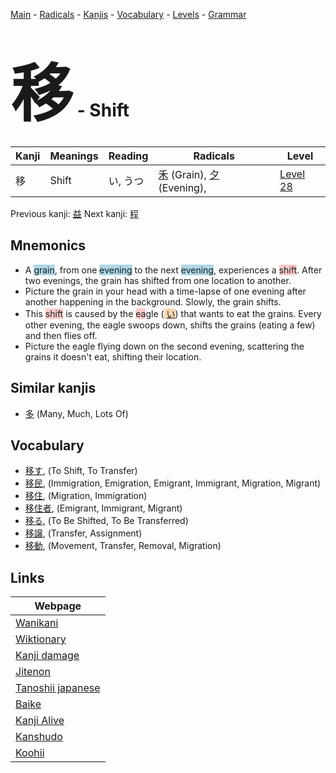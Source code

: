 <style> bigfont {font-size: 100px}</style>
[Main](../index.md) -
[Radicals](../radicals.md) -
[Kanjis](../kanjis.md) -
[Vocabulary](../vocabulary.md) -
[Levels](../levels.md) -
[Grammar](../grammar.md)
# <bigfont> 移</bigfont> - Shift 

| Kanji | Meanings | Reading | Radicals | Level |
| --- | --- | --- | --- | --- |
| 移 | Shift | い, うつ | [禾](../radicals/禾.md) (Grain), [夕](../radicals/夕.md) (Evening),  | [Level 28](../levels/wk_level28.md) |

Previous kanji: [益](益.md) Next kanji: [程](程.md) 

## Mnemonics
 * A <span style="background-color:#ADD8E6"> grain</span>, from one <span style="background-color:#ADD8E6"> evening</span> to the next <span style="background-color:#ADD8E6"> evening</span>, experiences a <span style="background-color:#ffcccb"> shift</span>. After two evenings, the grain has shifted from one location to another.
* Picture the grain in your head with a time-lapse of one evening after another happening in the background. Slowly, the grain shifts.
* This <span style="background-color:#ffcccb"> shift</span> is caused by the <span style="background-color:#ffcccb"> ea</span>gle (<span style="background-color:#fed8b1"> [い](https://jisho.org/search/い)</span>) that wants to eat the grains. Every other evening, the eagle swoops down, shifts the grains (eating a few) and then flies off.
* Picture the eagle flying down on the second evening, scattering the grains it doesn't eat, shifting their location.


## Similar kanjis
 * [多](多.md) (Many, Much, Lots Of)


## Vocabulary
 * [移す](../vocabulary/移.md), (To Shift, To Transfer)
* [移民](../vocabulary/移.md), (Immigration, Emigration, Emigrant, Immigrant, Migration, Migrant)
* [移住](../vocabulary/移.md), (Migration, Immigration)
* [移住者](../vocabulary/移.md), (Emigrant, Immigrant, Migrant)
* [移る](../vocabulary/移.md), (To Be Shifted, To Be Transferred)
* [移譲](../vocabulary/移.md), (Transfer, Assignment)
* [移動](../vocabulary/移.md), (Movement, Transfer, Removal, Migration)



## Links 

| Webpage |
| --- |
| [Wanikani          ](https://www.wanikani.com/kanji/移) |
| [Wiktionary        ](https://en.wiktionary.org/wiki/移) |
| [Kanji damage      ](http://www.kanjidamage.com/kanji/search?utf8=✓&q=移) |
| [Jitenon           ](https://jitenon.com/kanji/移) |
| [Tanoshii japanese ](https://www.tanoshiijapanese.com/dictionary/kanji.cfm?k=移) |
| [Baike             ](https://baike.baidu.com/item/移) |
| [Kanji Alive       ](https://app.kanjialive.com/移) |
| [Kanshudo          ](https://www.kanshudo.com/searchmn?q=移) |
| [Koohii            ](https://kanji.koohii.com/study/kanji/移) |
